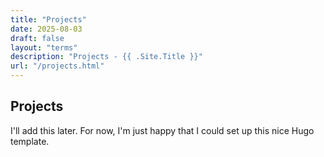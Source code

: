 ```yaml
---
title: "Projects"
date: 2025-08-03
draft: false
layout: "terms"
description: "Projects - {{ .Site.Title }}"
url: "/projects.html"
---
```


## Projects

I'll add this later. For now, I'm just happy that I could set up this nice Hugo template.

